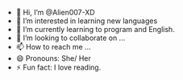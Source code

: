 - 👋 Hi, I’m @Alien007-XD
- 👀 I’m interested in learning new languages
- 🌱 I’m currently learning to program and English.
- 💞️ I’m looking to collaborate on ...
- 📫 How to reach me ...
- 😄 Pronouns: She/ Her
- ⚡ Fun fact: I love reading.

<!---
Alien007-XD/Alien007-XD is a ✨ special ✨ repository because its `README.md` (this file) appears on your GitHub profile.
You can click the Preview link to take a look at your changes.
--->
